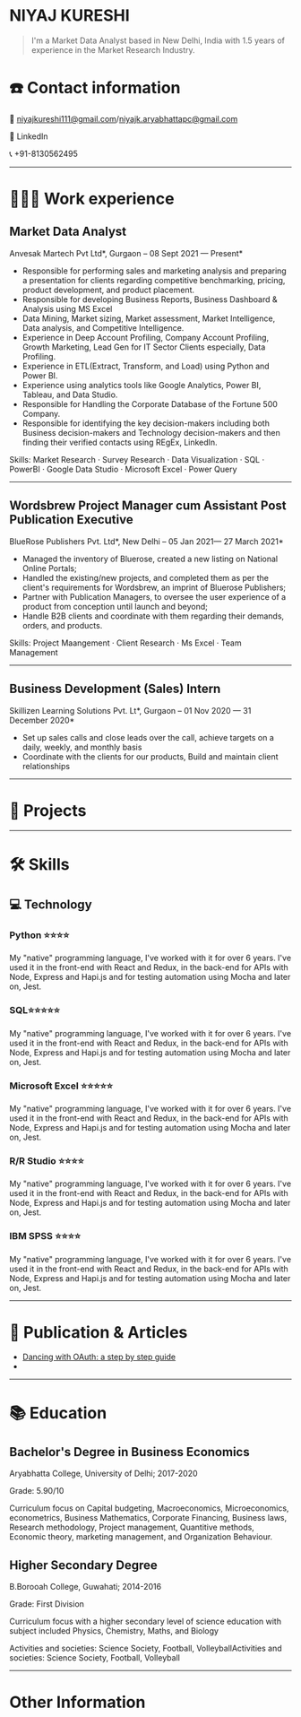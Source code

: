 # NIYAJ KURESHI

> I'm a Market Data Analyst based in New Delhi, India with 1.5  years of experience in the Market Research Industry.
> 

# ☎️ Contact information

📧 niyajkureshi111@gmail.com/niyajk.aryabhattapc@gmail.com

🔗 LinkedIn

📞 +91-8130562495

---

# **👩🏻‍💻** Work experience

## Market Data Analyst

Anvesak Martech Pvt Ltd*, Gurgaon – 08 Sept 2021 — Present*

- Responsible for performing sales and marketing analysis and preparing a presentation for clients regarding competitive benchmarking, pricing, product development, and product placement.
- Responsible for developing Business Reports, Business Dashboard & Analysis using MS Excel
- Data Mining, Market sizing, Market assessment, Market Intelligence, Data analysis, and Competitive Intelligence.
- Experience in Deep Account Profiling, Company Account Profiling, Growth Marketing, Lead Gen for IT Sector Clients especially, Data Profiling.
- Experience in ETL(Extract, Transform, and Load) using Python and Power BI.
- Experience using analytics tools like Google Analytics, Power BI, Tableau, and Data Studio.
- Responsible for Handling the Corporate Database of the Fortune 500 Company.
- Responsible for identifying the key decision-makers including both Business decision-makers and Technology decision-makers and then finding their verified contacts using REgEx, LinkedIn.

Skills: Market Research · Survey Research · Data Visualization · SQL · PowerBI · Google Data Studio · Microsoft Excel · Power Query 

---

## Wordsbrew Project Manager cum Assistant Post Publication Executive

BlueRose Publishers Pvt. Ltd*, New Delhi – 05 Jan 2021— 27 March 2021*

- Managed the inventory of Bluerose, created a new listing on National Online
Portals;
- Handled the existing/new projects, and completed them as per the
client's requirements for Wordsbrew, an imprint of Bluerose Publishers;
- Partner with Publication Managers, to oversee the user experience of a
product from conception until launch and beyond;
- Handle B2B clients and coordinate with them regarding their demands, orders,
and products.

Skills: Project Maangement · Client Research · Ms Excel · Team Management

---

## Business Development (Sales) Intern

Skillizen Learning Solutions Pvt. Lt*, Gurgaon – 01 Nov 2020 — 31 December 2020*

- Set up sales calls and close leads over the call, achieve targets on a daily,
weekly, and monthly basis
- Coordinate with the clients for our products, Build and maintain client
relationships

---

# 📁 Projects

---

# 🛠 Skills

## 💻 Technology

### Python ⭐️⭐️⭐️⭐️

My "native" programming language, I've worked with it for over 6 years. I've used it in the front-end with React and Redux, in the back-end for APIs with Node, Express and Hapi.js and for testing automation using Mocha and later on, Jest.

### SQL⭐️⭐️⭐️⭐️⭐️

My "native" programming language, I've worked with it for over 6 years. I've used it in the front-end with React and Redux, in the back-end for APIs with Node, Express and Hapi.js and for testing automation using Mocha and later on, Jest.

### Microsoft Excel ⭐️⭐️⭐️⭐️⭐️

My "native" programming language, I've worked with it for over 6 years. I've used it in the front-end with React and Redux, in the back-end for APIs with Node, Express and Hapi.js and for testing automation using Mocha and later on, Jest.

### R/R Studio ⭐️⭐️⭐️⭐️

My "native" programming language, I've worked with it for over 6 years. I've used it in the front-end with React and Redux, in the back-end for APIs with Node, Express and Hapi.js and for testing automation using Mocha and later on, Jest.

### IBM SPSS ⭐️⭐️⭐️⭐️

My "native" programming language, I've worked with it for over 6 years. I've used it in the front-end with React and Redux, in the back-end for APIs with Node, Express and Hapi.js and for testing automation using Mocha and later on, Jest.

---

# 📜  Publication & Articles

- [Dancing with OAuth: a step by step guide](_https://dev.to/anabella/dancing-with-oauth-emp)
- 

---

# 📚 Education

## **Bachelor's Degree in Business Economics**

Aryabhatta College, University of Delhi; 2017-2020 

Grade: 5.90/10

Curriculum focus on Capital budgeting, Macroeconomics, Microeconomics, econometrics, Business Mathematics, Corporate Financing, Business laws, Research methodology, Project management, Quantitive methods, Economic theory, marketing management, and Organization Behaviour.

## Higher Secondary Degree

B.Borooah College, Guwahati; 2014-2016

Grade: First Division

Curriculum focus with a higher secondary level of science education with subject included Physics, Chemistry, Maths, and Biology

Activities and societies: Science Society, Football, VolleyballActivities and societies: Science Society, Football, Volleyball

---

# Other Information
